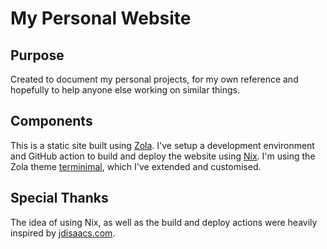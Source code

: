 # My Personal Website

## Purpose
Created to document my personal projects, for my own reference and hopefully to help anyone else working on similar things.

## Components
This is a static site built using [Zola](https://www.getzola.org/). I've setup a development environment and GitHub action to build and deploy the website using [Nix](https://nixos.org/). I'm using the Zola theme [terminimal](https://www.getzola.org/themes/zola-theme-terminimal/), which I've extended and customised.

## Special Thanks
The idea of using Nix, as well as the build and deploy actions were heavily inspired by [jdisaacs.com](https://github.com/jordanisaacs/jdisaacs.com).
